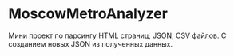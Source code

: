 # MoscowMetroAnalyzer
Мини проект по парсингу HTML страниц, JSON, CSV файлов. С созданием новых JSON из полученных данных.
